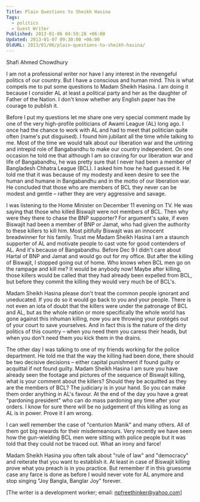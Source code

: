 ```yaml
---
Title: Plain Questions to Sheikh Hasina
Tags:
  - politics
  - Guest Writer
Published: 2013-01-06 04:59:28 +06:00
Updated: 2013-01-07 09:30:00 +06:00
OldURL: 2013/01/06/plain-questions-to-sheikh-hasina/
---
```


Shafi Ahmed Chowdhury
 
I am not a professional writer nor have I any interest in the revengeful politics of our country. But I have a conscious and human mind. This is what compels me to put some questions to Madam Sheikh Hasina. I am doing it because I consider AL at least a political party and her as the daughter of Father of the Nation. I don't know whether any English paper has the courage to publish it.
 
Before I put my questions let me share one very special comment made by one of the very high-profile politicians of Awami League (AL) long ago. I once had the chance to work with AL and had to meet that politician quite often (name's put disguised). I found him jubilant all the time while talking to me. Most of the time we would talk about our liberation war and the untiring and intrepid role of Bangabandhu to make our country independent. On one occasion he told me that although I am so craving for our liberation war and life of Bangabandhu, he was pretty sure that I never had been a member of Bangladesh Chhatra League (BCL). I asked him how he had guessed it. He told me that it was because of my modesty and keen desire to see the human and humane in Bangabandhu and in the motto of our liberation war. He concluded that those who are members of BCL they never can be modest and gentle – rather they are very aggressive and savage.
 
I was listening to the Home Minister on December 11 evening on TV. He was saying that those who killed Biswajit were not members of BCL. Then why were they there to chase the BNP supporter? For argument's sake, if even Biswajit had been a member of BNP or Jamat, who had given the authority to these killers to kill him. Most pitifully Biswajit was an innocent breadwinner for his family. Trust me Madam Sheikh Hasina I am a staunch supporter of AL and motivate people to cast vote for good contenders of AL. And it's because of Bangabandhu. Before Dec 9 I didn't care about Hartal of BNP and Jamat and would go out for my office. But after the killing of Biswajit, I stopped going out of home. Who knows when BCL men go on the rampage and kill me? It would be anybody now! Maybe after killing, those killers would be called that they had already been expelled from BCL, but before they commit the killing they would very much be of BCL's.
 
Madam Sheikh Hasina please don't treat the common people ignorant and uneducated. If you do so it would go back to you and your people. There is not even an iota of doubt that the killers were under the patronage of BCL and AL, but as the whole nation or more specifically the whole world has gone against this inhuman killing, now you are throwing your protégés out of your court to save yourselves. And in fact this is the nature of the dirty politics of this country – when you need them you caress their heads, but when you don't need them you kick them in the drains.
 
The other day I was talking to one of my friends working for the police department. He told me that the way the killing had been done, there should be two decisive decisions – either capital punishment if found guilty or acquittal if not found guilty. Madam Sheikh Hasina I am sure you have already seen the footage and pictures of the sequence of Biswajit killing, what is your comment about the killers? Should they be acquitted as they are the members of BCL? The judiciary is in your hand. So you can make them order anything in AL's favour. At the end of the day you have a great "pardoning president" who can do mass pardoning any time after your orders. I know for sure there will be no judgement of this killing as long as AL is in power. Prove it I am wrong.
 
I can well remember the case of "centurion Manik" and many others. All of them got big rewards for their misdemeanours. Very recently we have seen how the gun-wielding BCL men were sitting with police people but it was told that they could not be traced out. What an irony and farce!
 
Madam Sheikh Hasina you often talk about "rule of law" and "democracy" and reiterate that you want to establish it. At least in case of Biswajit killing prove what you preach is in you practice. But remember if in this gruesome case any farce is done as before I would never vote for AL anymore and stop singing "Joy Bangla, Banglar Joy" forever.
 
[The writer is a development worker; email: npfreethinker@yahoo.com]
